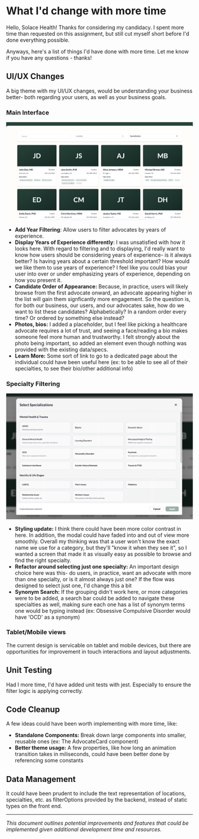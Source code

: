 # What I'd change with more time

Hello, Solace Health! Thanks for considering my candidacy. I spent more time than requested on this assignment, but still cut myself short before I'd done everything possible.

Anyways, here's a list of things I'd have done with more time. Let me know if you have any questions - thanks!

## UI/UX Changes

A big theme with my UI/UX changes, would be understanding your business better- both regarding your users, as well as your business goals.

### Main Interface

![Main Interface](./images/main-interface.png)

- **Add Year Filtering**: Allow users to filter advocates by years of experience.
- **Display Years of Experience differently**: I was unsatisfied with how it looks here. With regard to filtering and to displaying, I'd really want to know how users should be considering years of experience- is it always better? Is having years about a certain threshold important? How would we like them to use years of experience? I feel like you could bias your user into over or under emphasizing years of experience, depending on how you present it.
- **Candidate Order of Appearance:** Because, in practice, users will likely browse from the first advocate onward, an advocate appearing higher in the list will gain them signficantly more engagement. So the question is, for both our business, our users, and our advocates sake, how do we want to list these candidates? Alphabetically? In a random order every time? Or ordered by something else instead?
- **Photos, bios:** I added a placeholder, but I feel like picking a healthcare advocate requires a lot of trust, and seeing a face/reading a bio makes someone feel more human and trustworthy. I felt strongly about the photo being important, so added an element even though nothing was provided with the existing data/specs.
- **Learn More:** Some sort of link to go to a dedicated page about the individual could have been useful here (ex: to be able to see all of their specialties, to see their bio/other additional info)

### Specialty Filtering

![Specialty Filtering](./images/specialty-filtering.png)

- **Styling update:** I think there could have been more color contrast in here. In addition, the modal could have faded into and out of view more smoothly. Overall my thinking was that a user won't know the exact name we use for a category, but they'll "know it when they see it", so I wanted a screen that made it as visually easy as possible to browse and find the right specialty.
- **Refactor around selecting just one specialty:** An important design choice here was this- do users, in practice, want an advocate with more than one specialty, or is it almost always just one? If the flow was designed to select just one, I'd change this a bit
- **Synonym Search:** If the grouping didn't work here, or more categories were to be added, a search bar could be added to navigate these specialties as well, making sure each one has a list of synonym terms one would be typing instead (ex: Obsessive Compulsive Disorder would have 'OCD' as a synonym)

### Tablet/Mobile views

The current design is servicable on tablet and mobile devices, but there are opportunities for improvement in touch interactions and layout adjustments.

## Unit Testing

Had I more time, I'd have added unit tests with jest. Especially to ensure the filter logic is applying correctly.

## Code Cleanup

A few ideas could have been worth implementing with more time, like:

- **Standalone Components:** Break down large components into smaller, reusable ones (ex: The AdvocateCard component)
- **Better theme usage:** A few properties, like how long an animation transition takes in miliseconds, could have been better done by referencing some constants

## Data Management

It could have been prudent to include the text representation of locations, specialties, etc. as filterOptions provided by the backend, instead of static types on the front end.

---

*This document outlines potential improvements and features that could be implemented given additional development time and resources.*